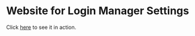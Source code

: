 # Website for Login Manager Settings
Click [here](https://gdm-settings.github.io) to see it in action.
